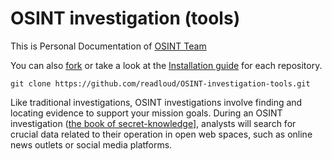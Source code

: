 # OSINT investigation (tools)

This is Personal Documentation of [OSINT Team](/OSINT_Team_Links/README.md)

You can also <a href="https://github.com/readloud/OSINT-Tools/fork">fork</a> or take a look at the <a href="https://github.com/git-guides/install-git">Installation guide</a> for each repository.

~~~
git clone https://github.com/readloud/OSINT-investigation-tools.git
~~~

Like traditional investigations, OSINT investigations involve finding and locating evidence to support your mission goals. 
During an OSINT investigation ([the book of secret-knowledge](https://github.com/readloud/OSINT/wiki)], analysts will search for crucial data related to their operation in open web spaces, such as online news outlets or social media platforms.
